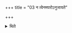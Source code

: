 +++
title = "03 न त्वेनमपरोऽनुजायते"

+++

<details><summary>थिते</summary>

3. No other (son) is however born after him (the first heroic son).  

[^1]: Cf. MS I.9.6; KS IX.14. 
</details>
